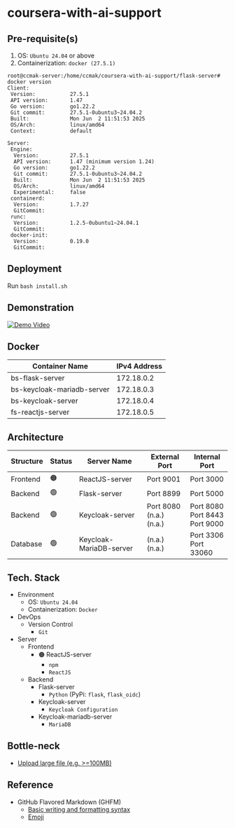 # coursera-with-ai-support
## Pre-requisite(s)
1. OS: `Ubuntu 24.04` or above
2. Containerization: `docker (27.5.1)`
```
root@ccmak-server:/home/ccmak/coursera-with-ai-support/flask-server# docker version
Client:
 Version:           27.5.1
 API version:       1.47
 Go version:        go1.22.2
 Git commit:        27.5.1-0ubuntu3~24.04.2
 Built:             Mon Jun  2 11:51:53 2025
 OS/Arch:           linux/amd64
 Context:           default

Server:
 Engine:
  Version:          27.5.1
  API version:      1.47 (minimum version 1.24)
  Go version:       go1.22.2
  Git commit:       27.5.1-0ubuntu3~24.04.2
  Built:            Mon Jun  2 11:51:53 2025
  OS/Arch:          linux/amd64
  Experimental:     false
 containerd:
  Version:          1.7.27
  GitCommit:
 runc:
  Version:          1.2.5-0ubuntu1~24.04.1
  GitCommit:
 docker-init:
  Version:          0.19.0
  GitCommit:
```
## Deployment
Run `bash install.sh`
## Demonstration
[![Demo Video](https://tse3.mm.bing.net/th?id=OIP.zNlf2Kt9Ma89zOAXdVj4pwHaE8&pid=Api&P=0&h=180)](https://drive.google.com/file/d/1ebymGnPem0aC23wOTrkaC-koj77vbtmd/view?usp=drive_link)
## Docker
|Container Name|IPv4 Address|
|---|---|
|bs-flask-server|172.18.0.2|
|bs-keycloak-mariadb-server|172.18.0.3|
|bs-keycloak-server|172.18.0.4|
|fs-reactjs-server|172.18.0.5|
## Architecture
|Structure|Status|Server Name|External Port|Internal Port|
|---|---|---|---|---|
|Frontend|:orange_circle:|ReactJS-server|Port 9001|Port 3000|
|Backend|:green_circle:|Flask-server|Port 8899|Port 5000|
|Backend|:green_circle:|Keycloak-server|Port 8080<br/>(n.a.)<br/>(n.a.)|Port 8080<br/>Port 8443<br/>Port 9000|
|Database|:green_circle:|Keycloak-MariaDB-server|(n.a.)<br/>(n.a.)|Port 3306<br/>Port 33060|
## Tech. Stack
- Environment
  - OS: `Ubuntu 24.04`
  - Containerization: `Docker`
- DevOps
  - Version Control
    - `Git`
- Server
  - Frontend
    - :orange_circle: ReactJS-server
      - `npm`
      - `ReactJS`
  - Backend
    - Flask-server
      - `Python` (PyPi: `flask`, `flask_oidc`)
    - Keycloak-server
      - `Keycloak Configuration`
    - Keycloak-mariadb-server
      - `MariaDB`
## Bottle-neck
- [Upload large file (e.g. >=100MB)](https://medium.com/@theyograjthakur/simplifying-large-file-uploads-with-react-and-node-js-a-step-by-step-guide-bd72967f57fe)
## Reference
- GitHub Flavored Markdown (GHFM)
  - [Basic writing and formatting syntax](https://docs.github.com/en/get-started/writing-on-github/getting-started-with-writing-and-formatting-on-github/basic-writing-and-formatting-syntax)
  - [Emoji](https://github.com/ikatyang/emoji-cheat-sheet/blob/master/README.md)
